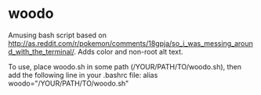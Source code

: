 woodo
=====

Amusing bash script based on http://as.reddit.com/r/pokemon/comments/18gpja/so_i_was_messing_around_with_the_terminal/. Adds color and non-root alt text.

To use, place woodo.sh in some path (/YOUR/PATH/TO/woodo.sh), then add the following line in your .bashrc file:
    alias woodo="/YOUR/PATH/TO/woodo.sh"
